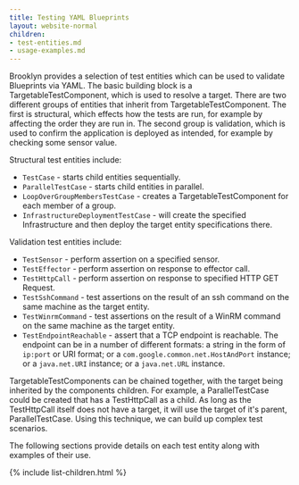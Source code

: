 ```yaml
---
title: Testing YAML Blueprints
layout: website-normal
children:
- test-entities.md
- usage-examples.md
---
```


Brooklyn provides a selection of test entities which can be used to validate Blueprints via YAML. The basic building block is a TargetableTestComponent, which is used to resolve a target. There are two different groups of entities that inherit from TargetableTestComponent. The first is structural, which effects how the tests are run, for example by affecting the order they are run in. The second group is validation, which is used to confirm the application is deployed as intended, for example by checking some sensor value.

Structural test entities include:

- `TestCase`  - starts child entities sequentially.
- `ParallelTestCase` - starts child entities in parallel.
- `LoopOverGroupMembersTestCase` - creates a TargetableTestComponent for each member of a group.
- `InfrastructureDeploymentTestCase` - will create the specified Infrastructure and then deploy the target entity specifications there.

Validation test entities include:

- `TestSensor` - perform assertion on a specified sensor.
- `TestEffector` - perform assertion on response to effector call.
- `TestHttpCall` - perform assertion on response to specified HTTP GET Request.
- `TestSshCommand` - test assertions on the result of an ssh command on the same machine as the target entity.
- `TestWinrmCommand` - test assertions on the result of a WinRM command on the same machine as the target entity.
- `TestEndpointReachable` - assert that a TCP endpoint is reachable. The endpoint can be in a 
  number of different formats: a string in the form of `ip:port` or URI format; or a 
  `com.google.common.net.HostAndPort` instance; or a `java.net.URI` instance; or a `java.net.URL` instance.

TargetableTestComponents can be chained together, with the target being inherited by the components children. For example, a ParallelTestCase could be created that has a TestHttpCall as a child. As long as the TestHttpCall itself does not have a target, it will use the target of it's parent, ParallelTestCase. Using this technique, we can build up complex test scenarios.

The following sections provide details on each test entity along with examples of their use.

{% include list-children.html %}
